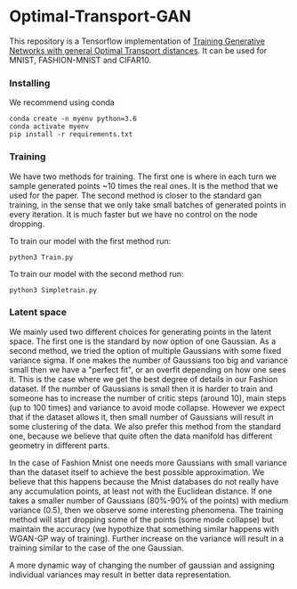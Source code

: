# Optimal-Transport-GAN

This repository is a Tensorflow implementation of [Training Generative Networks with general Optimal Transport distances](https://arxiv.org/abs/1910.00535). It can be used for MNIST, FASHION-MNIST and CIFAR10.


### Installing

We recommend using conda
```
conda create -n myenv python=3.6
conda activate myenv
pip install -r requirements.txt
```

### Training
We have two methods for training. The first one is where in each turn we
sample generated points ~10 times the real ones. It is the method that we 
used for the paper. The second method is closer to the standard gan training,
in the sense that we only take small batches of generated points in every iteration.
It is much faster but we have no control on the node dropping.

To train our model with the first method run:
```
python3 Train.py
```

To train our model with the second method run:
```
python3 Simpletrain.py
```

### Latent space
We mainly used two different choices for generating points in the latent 
space. The first one is the standard by now option of one Gaussian. As a 
second method, we tried the option of multiple Gaussians  with some 
fixed variance sigma. If one makes the number of Gaussians too big and 
variance small then we have a "perfect fit", or an overfit depending on 
how one sees it. This is the case where we get the best degree of 
details in our Fashion dataset. If the number of Gaussians is small then 
it is harder to train and someone has to increase the number of critic 
steps (around 10), main steps (up to 100 times) and variance to avoid 
mode collapse. However we expect that if the dataset allows it, then 
small number of Gaussians will result in some clustering of the data. 
We also prefer this method from the standard one, because we believe 
that quite often the data manifold has different 
geometry in different parts.


In the case of Fashion Mnist one needs more Gaussians with small variance
than the dataset itself to achieve the best possible approximation. 
We believe that this happens because the Mnist databases do not really 
have any accumulation points, at least not with the Euclidean distance. 
If one takes a smaller number of Gaussians (80%-90% of the points) with medium 
variance (0.5), then we observe some interesting phenomena. The training 
method will start dropping some of the points (some mode collapse) but 
maintain the accuracy (we hypothize that something similar happens with
WGAN-GP way of training). Further increase on the variance will result in a
training similar to the case of the one Gaussian. 

A more dynamic way of changing the number of gaussian and assigning individual variances may 
result in better data representation.
